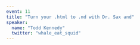 ```yaml
---
event: 11
title: "Turn your .html to .md with Dr. Sax and"
speaker:
  name: "Todd Kennedy"
  twitter: "whale_eat_squid"
---
```

